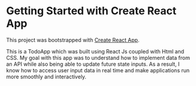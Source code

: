 # Getting Started with Create React App

This project was bootstrapped with [Create React App](https://github.com/facebook/create-react-app).

This is a TodoApp which was built using React Js coupled with Html and CSS. My goal with this app was to understand how to implement data from an API while also being able to update future state inputs. As a result, I know how to access user input data in real time and make applications run more smoothly and interactively.
